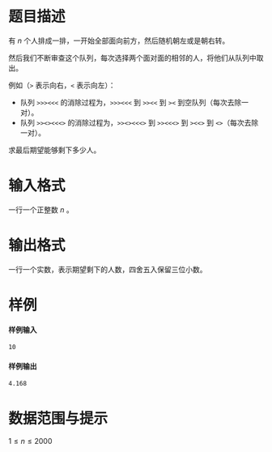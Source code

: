
# 题目描述

有 $n$ 个人排成一排，一开始全部面向前方，然后随机朝左或是朝右转。

然后我们不断审查这个队列，每次选择两个面对面的相邻的人，将他们从队列中取出。

例如（`>` 表示向右，`<` 表示向左）：
* 队列 `>>><<<` 的消除过程为，`>>><<<` 到 `>><<` 到 `><` 到空队列（每次去除一对）。
* 队列 `>><><<<>` 的消除过程为，`>><><<<>` 到 `>><<<>` 到 `><<>` 到 `<>`（每次去除一对）。

求最后期望能够剩下多少人。

# 输入格式

一行一个正整数  $n$  。

# 输出格式

一行一个实数，表示期望剩下的人数，四舍五入保留三位小数。

# 样例

#### 样例输入
```plain
10
```

#### 样例输出
```plain
4.168
```

# 数据范围与提示

$1\le n\le 2000$ 

